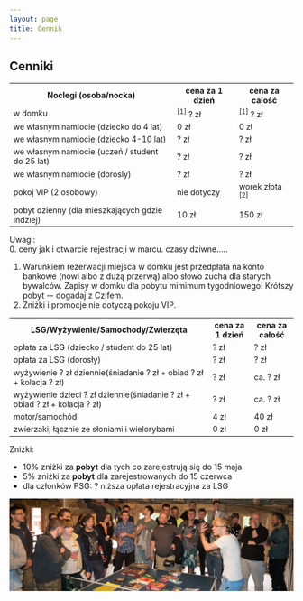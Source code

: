 ```yaml
---
layout: page
title: Cennik
---
```


## Cenniki

<table>

<tr>
<th>Noclegi (osoba/nocka) </th>
<th class="right">cena za 1 dzień</th>
<th class="right">cena za calość</th>
</tr>

<tr>
<td>w domku</td>
<td class="right"><sup>[1]</sup> ? zł</td>
<td class="right"><sup>[1]</sup> ? zł</td>
</tr>

<tr>
<td>we własnym namiocie  (dziecko do 4 lat)</td>
<td class="right">0 zł</td>
<td class="right">0 zł</td>
</tr>

<tr>
<td> we własnym namiocie (dziecko 4-10 lat)</td>
<td class="right">? zł</td>
<td class="right">? zł</td>
</tr>

<tr>
<td> we własnym namiocie (uczeń / student do 25 lat)</td>
<td class="right">? zł</td>
<td class="right">? zł</td>
</tr>

<tr>
<td>we własnym namiocie (dorosly)</td>
<td class="right">? zł</td>
<td class="right">? zł</td>
</tr>

<tr>
<td>pokoj VIP (2 osobowy)</td>
<td class="right">nie dotyczy</td>
<td class="right">worek złota <sup>[2]</sup></td>
</tr>

<tr>
<td>pobyt dzienny (dla mieszkających gdzie indziej)</td>
<td class="right">10 zł</td>
<td class="right">150 zł</td>
</tr>

</table>

Uwagi:  
0. ceny jak i otwarcie rejestracji w marcu. czasy dziwne.....
1. Warunkiem rezerwacji miejsca w domku jest przedpłata na konto bankowe (nowi albo z dużą przerwą) albo słowo zucha dla starych bywalców. Zapisy w domku dla pobytu mimimum tygodniowego! Krótszy pobyt -- dogadaj z Czifem.
2. Zniżki i promocje nie dotyczą pokoju VIP.

<table>

<tr>
<th>LSG/Wyżywienie/Samochody/Zwierzęta</th>
<th class="right">cena za 1 dzień</th>
<th class="right">cena za całość</th>
</tr>

<tr>
<td>opłata za LSG (dziecko / student do 25 lat)</td>
<td class="right">? zł</td>
<td class="right">? zł</td>
</tr>

<tr>
<td>opłata za LSG (dorosły)</td>
<td class="right">? zł</td>
<td class="right">? zł</td>
</tr>

<tr>
<td>wyżywienie ? zł dziennie(śniadanie ? zł + obiad ? zł + kolacja ? zł)</td>
<td class="right">? zł</td>
<td class="right">ca. ? zł </td>

</tr>
<tr>
<td>wyżywienie dzieci  ? zł dziennie(śniadanie ? zł + obiad  ? zł + kolacja ? zł)</td>
<td class="right">? zł</td>
<td class="right">ca. ? zł </td>

</tr>

<tr>
<td>motor/samochód</td>
<td class="right">4 zł</td>
<td class="right">40 zł</td>
</tr>

<tr>
<td>zwierzaki, łącznie ze słoniami i wielorybami</td>
<td class="right">0 zł</td>
<td class="right">0 zł</td>
</tr>

</table>

Zniżki:
- 10% zniżki za **pobyt** dla tych co zarejestrują się do 15 maja
- 5% zniżki za **pobyt** dla zarejestrowanych do 15 czerwca
- dla członków PSG: ? niższa opłata rejestracyjna za LSG

![licytacja](/public/licytacja.jpg)
